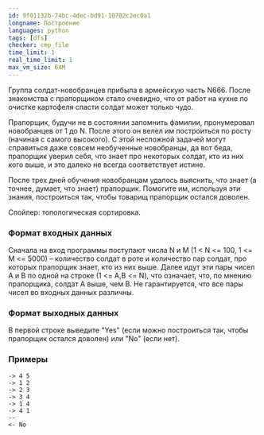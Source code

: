 ```yaml
---
id: 9f01132b-74bc-4dec-bd91-10702c2ec0a1
longname: Построение
languages: python
tags: [dfs]
checker: cmp_file
time_limit: 1
real_time_limit: 1
max_vm_size: 64M
---
```



Группа солдат-новобранцев прибыла в армейскую часть N666. После знакомства с прапорщиком стало очевидно, что от работ на кухне по очистке картофеля спасти солдат может только чудо.

Прапорщик, будучи не в состоянии запомнить фамилии, пронумеровал новобранцев от 1 до N. После этого он велел им построиться по росту (начиная с самого высокого). С этой несложной задачей могут справиться даже совсем необученные новобранцы, да вот беда, прапорщик уверил себя, что знает про некоторых солдат, кто из них кого выше, и это далеко не всегда соответствует истине.

После трех дней обучения новобранцам удалось выяснить, что знает (а точнее, думает, что знает) прапорщик. Помогите им, используя эти знания, построиться так, чтобы товарищ прапорщик остался доволен.

Спойлер: топологическая сортировка.

### Формат входных данных

Сначала на вход программы поступают числа N и M (1 < N <= 100, 1 <= M <= 5000) – количество солдат в роте и количество пар солдат, про которых прапорщик знает, кто из них выше. Далее идут эти пары чисел A и B по одной на строке (1 <= A,B <= N), что означает, что, по мнению прапорщика, солдат A выше, чем B. Не гарантируется, что все пары чисел во входных данных различны.

### Формат выходных данных

В первой строке выведите "Yes" (если можно построиться так, чтобы прапорщик остался доволен) или "No" (если нет).

### Примеры

```
-> 4 5
-> 1 2
-> 2 3
-> 3 4
-> 1 4
-> 4 1
--
<- No
```
